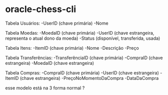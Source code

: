 # oracle-chess-cli

Tabela Usuários:
-UserID (chave primária)
-Nome

Tabela Moedas:
-MoedaID (chave primária)
-UserID (chave estrangeira, representa o atual dono da moeda)
-Status (disponível, transferida, usada)

Tabela Itens:
-ItemID (chave primária)
-Nome
-Descrição
-Preço

Tabela Transferências:
-TransferênciaID (chave primária)
-CompraID (chave estrangeira)
-MoedaID (chave estrangeira)

Tabela Compras:
-CompraID (chave primária)
-UserID (chave estrangeira)
-ItemID (chave estrangeira)
-PreçoNoMomentoDaCompra
-DataDaCompra

esse modelo está na 3 forma normal ?